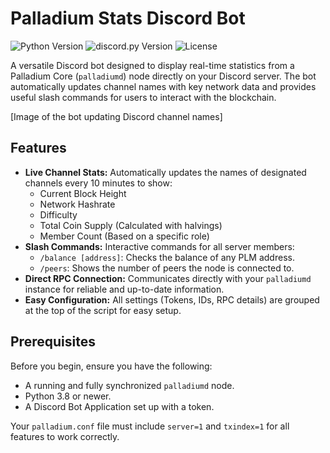# Palladium Stats Discord Bot

![Python Version](https://img.shields.io/badge/python-3.8+-blue.svg)
![discord.py Version](https://img.shields.io/badge/discord.py-2.3.2-7289DA.svg)
![License](https://img.shields.io/badge/license-MIT-green.svg)

A versatile Discord bot designed to display real-time statistics from a Palladium Core (`palladiumd`) node directly on your Discord server. The bot automatically updates channel names with key network data and provides useful slash commands for users to interact with the blockchain.

[Image of the bot updating Discord channel names]

## Features

- **Live Channel Stats:** Automatically updates the names of designated channels every 10 minutes to show:
  - Current Block Height
  - Network Hashrate
  - Difficulty
  - Total Coin Supply (Calculated with halvings)
  - Member Count (Based on a specific role)
- **Slash Commands:** Interactive commands for all server members:
  - `/balance [address]`: Checks the balance of any PLM address.
  - `/peers`: Shows the number of peers the node is connected to.
- **Direct RPC Connection:** Communicates directly with your `palladiumd` instance for reliable and up-to-date information.
- **Easy Configuration:** All settings (Tokens, IDs, RPC details) are grouped at the top of the script for easy setup.

## Prerequisites

Before you begin, ensure you have the following:

- A running and fully synchronized `palladiumd` node.
- Python 3.8 or newer.
- A Discord Bot Application set up with a token.

Your `palladium.conf` file must include `server=1` and `txindex=1` for all features to work correctly.
